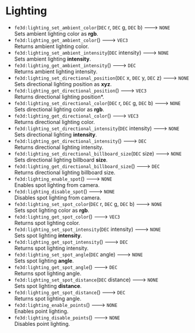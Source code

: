 # Lighting
- `fe3d:lighting_set_ambient_color`(`DEC` r, `DEC` g, `DEC` b) ---> `NONE`  
  Sets ambient lighting color as **rgb**.
- `fe3d:lighting_get_ambient_color`() ---> `VEC3`  
  Returns ambient lighting color.
- `fe3d:lighting_set_ambient_intensity`(`DEC` intensity) ---> `NONE`  
  Sets ambient lighting **intensity**.
- `fe3d:lighting_get_ambient_intensity`() ---> `DEC`  
  Returns ambient lighting intensity.
- `fe3d:lighting_set_directional_position`(`DEC` x, `DEC` y, `DEC` z) ---> `NONE`  
  Sets directional lighting position as **xyz**.
- `fe3d:lighting_get_directional_position`() ---> `VEC3`  
  Returns directional lighting position*.
- `fe3d:lighting_set_directional_color`(`DEC` r, `DEC` g, `DEC` b) ---> `NONE`  
  Sets directional lighting color as **rgb**.
- `fe3d:lighting_get_directional_color`() ---> `VEC3`  
  Returns directional lighting color.
- `fe3d:lighting_set_directional_intensity`(`DEC` intensity) ---> `NONE`  
  Sets directional lighting **intensity**.
- `fe3d:lighting_get_directional_intensity`() ---> `DEC`  
  Returns directional lighting intensity.
- `fe3d:lighting_set_directional_billboard_size`(`DEC` size) ---> `NONE`  
  Sets directional lighting billboard **size**.
- `fe3d:lighting_get_directional_billboard_size`() ---> `DEC`  
  Returns directional lighting billboard size.
- `fe3d:lighting_enable_spot`() ---> `NONE`  
  Enables spot lighting from camera.
- `fe3d:lighting_disable_spot`() ---> `NONE`  
  Disables spot lighting from camera.
- `fe3d:lighting_set_spot_color`(`DEC` r, `DEC` g, `DEC` b) ---> `NONE`  
  Sets spot lighting color as **rgb**.
- `fe3d:lighting_get_spot_color`() ---> `VEC3`  
  Returns spot lighting color.
- `fe3d:lighting_set_spot_intensity`(`DEC` intensity) ---> `NONE`  
  Sets spot lighting **intensity**.
- `fe3d:lighting_get_spot_intensity`() ---> `DEC`  
  Returns spot lighting intensity.
- `fe3d:lighting_set_spot_angle`(`DEC` angle) ---> `NONE`  
  Sets spot lighting **angle**.
- `fe3d:lighting_get_spot_angle`() ---> `DEC`  
  Returns spot lighting angle.
- `fe3d:lighting_set_spot_distance`(`DEC` distance) ---> `NONE`  
  Sets spot lighting **distance**.
- `fe3d:lighting_get_spot_distance`() ---> `DEC`  
  Returns spot lighting angle.
- `fe3d:lighting_enable_points`() ---> `NONE`  
  Enables point lighting.
- `fe3d:lighting_disable_points`() ---> `NONE`  
  Disables point lighting.
